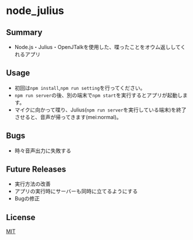 # node_julius
## Summary
* Node.js・Julius・OpenJTalkを使用した、喋ったことをオウム返ししてくれるアプリ

## Usage
* 初回は```npm install```,```npm run setting```を行ってください。
* ```npm run server```の後、別の端末で```npm start```を実行するとアプリが起動します。
* マイクに向かって喋り、Julius(```npm run server```を実行している端末)を終了させると、音声が帰ってきます(mei:normal)。

## Bugs
* 時々音声出力に失敗する

## Future Releases
* 実行方法の改善
* アプリの実行時にサーバーも同時に立てるようにする
* Bugの修正

## License
[MIT](./LICENSE)

